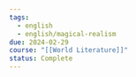 ```yaml
---
tags:
  - english
  - english/magical-realism
due: 2024-02-29
course: "[[World Literature]]"
status: Complete
---
```

